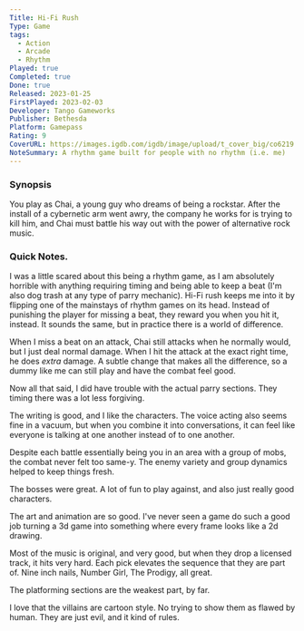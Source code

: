 ```yaml
---
Title: Hi-Fi Rush
Type: Game
tags:
  - Action
  - Arcade
  - Rhythm
Played: true
Completed: true
Done: true
Released: 2023-01-25
FirstPlayed: 2023-02-03
Developer: Tango Gameworks
Publisher: Bethesda
Platform: Gamepass
Rating: 9
CoverURL: https://images.igdb.com/igdb/image/upload/t_cover_big/co6219.png
NoteSummary: A rhythm game built for people with no rhythm (i.e. me)
---
```

### Synopsis
You play as Chai, a young guy who dreams of being a rockstar. After the install of a cybernetic arm went awry, the company he works for is trying to kill him, and Chai must battle his way out with the power of alternative rock music.

### Quick Notes.

I was a little scared about this being a rhythm game, as I am absolutely horrible with anything requiring timing and being able to keep a beat (I'm also dog trash at any type of parry mechanic). Hi-Fi rush keeps me into it by flipping one of the mainstays of rhythm games on its head. Instead of punishing the player for missing a beat, they reward you when you hit it, instead. It sounds the same, but in practice there is a world of difference. 

When I miss a beat on an attack, Chai still attacks when he normally would, but I just deal normal damage. When I hit the attack at the exact right time, he does *extra* damage. A subtle change that makes all the difference, so a dummy like me can still play and have the combat feel good.

Now all that said, I did have trouble with the actual parry sections. They timing there was a lot less forgiving. 

The writing is good, and I like the characters. The voice acting also seems fine in a vacuum, but when you combine it into conversations, it can feel like everyone is talking at one another instead of to one another.

Despite each battle essentially being you in an area with a group of  mobs, the combat never felt too same-y. The enemy variety and group dynamics helped to keep things fresh.

The bosses were great. A lot of fun to play against, and also just really good characters.

The art and animation are so good. I've never seen a game do such a good job turning a 3d game into something where every frame looks like a 2d drawing. 

Most of the music is original, and very good, but when they drop a licensed track, it hits very hard. Each pick elevates the sequence that they are part of. Nine inch nails, Number Girl, The Prodigy, all great.

The platforming sections are the weakest part, by far. 

I love that the villains are cartoon style. No trying to show them as flawed by human. They are just evil, and it kind of rules. 
